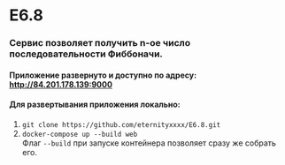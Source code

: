 # E6.8

### Сервис позволяет получить n-ое число последовательности Фиббоначи.

#### Приложение развернуто и доступно по адресу: http://84.201.178.139:9000

#### Для развертывания приложения локально:
1. ```git clone https://github.com/eternityxxxx/E6.8.git```
2. ```docker-compose up --build web```<br>
Флаг ```--build``` при запуске контейнера позволяет сразу же собрать его.
